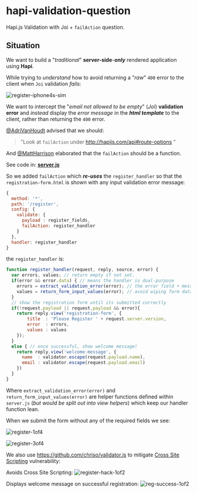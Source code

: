 # hapi-validation-question

Hapi.js Validation with Joi + `failAction` question.

## Situation

We want to build a "*traditional*" **server-side**-***only***
rendered application using **Hapi**.

While trying to *understand* how to avoid returning a "*raw*" `400`
error to the client when `Joi` validation *fails*:

![register-iphone4s-sim](https://cloud.githubusercontent.com/assets/194400/10234331/a863744a-688b-11e5-9eb8-5e41d0f570e2.png)

We want to intercept the "*email not allowed to be empty*" (*Joi*)
**validation error** and *instead* display the *error message*
in the ***html template*** to the client,
rather than returning the `400` error.

[@AdriVanHoudt](https://github.com/hapijs/joi/issues/725#issuecomment-144482794) advised that we should:
> "Look at `failAction` under http://hapijs.com/api#route-options "

And [@MattHarrison](https://github.com/hapijs/joi/issues/725#issuecomment-144867144) elaborated that the `failAction` should be a function.

See code in:
[**server.js**](https://github.com/nelsonic/hapi-validation-question/blob/master/server.js)

So we added `failAction` which ***re-uses*** the `register_handler`
so that the `registration-form.html` is shown with any input validation error message:

```js
{
  method: '*',
  path: '/register',
  config: {
    validate: {
      payload : register_fields,
      failAction: register_handler
    }
  },
  handler: register_handler
}
```

the `register_handler` is:

```js
function register_handler(request, reply, source, error) {
  var errors, values; // return empty if not set.
  if(error && error.data) { // means the handler is dual-purpose
    errors = extract_validation_error(error); // the error field + message
    values = return_form_input_values(error); // avoid wiping form data
  }
  // show the registration form until its submitted correctly
  if(!request.payload || request.payload && error){
    return reply.view('registration-form', {
        title  : 'Please Register ' + request.server.version,
        error  : errors,
        values : values
    });
  }
  else { // once successful, show welcome message!
    return reply.view('welcome-message', {
      name  : validator.escape(request.payload.name),
      email : validator.escape(request.payload.email)
    })
  }
}
```
Where `extract_validation_error(error)` and `return_form_input_values(error)`
are helper functions defined within `server.js` (*but would be split out into view helpers*) which keep our handler function lean.

When we submit the form without any of the required fields we see:

![register-1of4](https://cloud.githubusercontent.com/assets/194400/10266518/ce0c2ba6-6a61-11e5-89bc-4abf33b30f21.png)

![register-3of4](https://cloud.githubusercontent.com/assets/194400/10266523/680d1922-6a62-11e5-9533-3560a646dfd0.png)

We also use https://github.com/chriso/validator.js
to mitigate [Cross Site Scripting](https://en.wikipedia.org/wiki/Cross-site_scripting)
vulnerability:

Avoids Cross Site Scripting:
![register-hack-1of2](https://cloud.githubusercontent.com/assets/194400/10267320/5dd3bad6-6a87-11e5-888b-f1e1dbbf9f39.png)

Displays welcome message on successful registration:
![reg-success-1of2](https://cloud.githubusercontent.com/assets/194400/10267355/c7d8a31e-6a88-11e5-8bf9-3bb148e2d870.png)
